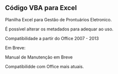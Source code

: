 ## Código VBA para Excel

Planilha Excel para Gestão de Prontuários Eletronico. 

É possível alterar os metadados para adequar ao uso.

Compatibilidade a partir do Office 2007 - 2013



Em Breve:

Manual de Manutenção em Breve

Compatibilidde com Office mais atuais.

